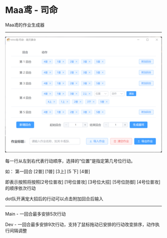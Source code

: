 # Maa鸢 - 司命

Maa鸢的作业生成器

-----

<img src="https://github.com/syoius/MaaYuan-SiMing/blob/main/assets/maayuan_siming_gui.png?raw=true" alt="MaaYuan SiMing GUI" width="600"/>

每一行从左到右代表行动顺序，选择的“位置”是指定第几号位行动。

如： 第一回合 [2普] [1普] [3上] [5 下] [4普]

即表示按照将按照[2号位普攻] [1号位普攻] [3号位大招] [5号位防御] [4号位普攻] 的顺序依次行动

dot队开满宠大招后的行动可以点击附加回合后输入

-----

Main - 一回合最多安排5次行动

Dev - 一回合最多安排9次行动，支持了鼠标拖动已安排的行动改变排序，动作执行间隔调整

